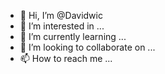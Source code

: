 - 👋 Hi, I’m @Davidwic
- 👀 I’m interested in ...
- 🌱 I’m currently learning ...
- 💞️ I’m looking to collaborate on ...
- 📫 How to reach me ...

<!---
Davidwic/Davidwic is a ✨ special ✨ repository because its `README.md` (this file) appears on your GitHub profile.
You can click the Preview link to take a look at your changes.
--->
